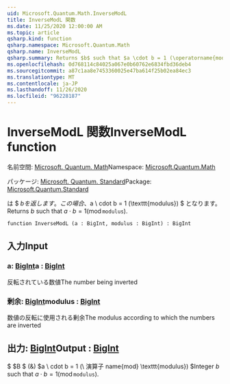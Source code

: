 ```yaml
---
uid: Microsoft.Quantum.Math.InverseModL
title: InverseModL 関数
ms.date: 11/25/2020 12:00:00 AM
ms.topic: article
qsharp.kind: function
qsharp.namespace: Microsoft.Quantum.Math
qsharp.name: InverseModL
qsharp.summary: Returns $b$ such that $a \cdot b = 1 (\operatorname{mod} \texttt{modulus})$.
ms.openlocfilehash: 0d768114c84025a067e0b60762e6834fbd36deb4
ms.sourcegitcommit: a87c1aa8e7453360025e47ba614f25b02ea84ec3
ms.translationtype: MT
ms.contentlocale: ja-JP
ms.lasthandoff: 11/26/2020
ms.locfileid: "96228187"
---
```

# <a name="inversemodl-function"></a><span data-ttu-id="d2e62-102">InverseModL 関数</span><span class="sxs-lookup"><span data-stu-id="d2e62-102">InverseModL function</span></span>

<span data-ttu-id="d2e62-103">名前空間: [Microsoft. Quantum. Math](xref:Microsoft.Quantum.Math)</span><span class="sxs-lookup"><span data-stu-id="d2e62-103">Namespace: [Microsoft.Quantum.Math](xref:Microsoft.Quantum.Math)</span></span>

<span data-ttu-id="d2e62-104">パッケージ: [Microsoft. Quantum. Standard](https://nuget.org/packages/Microsoft.Quantum.Standard)</span><span class="sxs-lookup"><span data-stu-id="d2e62-104">Package: [Microsoft.Quantum.Standard](https://nuget.org/packages/Microsoft.Quantum.Standard)</span></span>


<span data-ttu-id="d2e62-105">は $ $b を返します。この場合、$a \ cdot b = 1 (\texttt{modulus}) $ となります。</span><span class="sxs-lookup"><span data-stu-id="d2e62-105">Returns $b$ such that $a \cdot b = 1 (\operatorname{mod} \texttt{modulus})$.</span></span>

```qsharp
function InverseModL (a : BigInt, modulus : BigInt) : BigInt
```


## <a name="input"></a><span data-ttu-id="d2e62-106">入力</span><span class="sxs-lookup"><span data-stu-id="d2e62-106">Input</span></span>

### <a name="a--bigint"></a><span data-ttu-id="d2e62-107">a: [BigInt](xref:microsoft.quantum.lang-ref.bigint)</span><span class="sxs-lookup"><span data-stu-id="d2e62-107">a : [BigInt](xref:microsoft.quantum.lang-ref.bigint)</span></span>

<span data-ttu-id="d2e62-108">反転されている数値</span><span class="sxs-lookup"><span data-stu-id="d2e62-108">The number being inverted</span></span>


### <a name="modulus--bigint"></a><span data-ttu-id="d2e62-109">剰余: [BigInt](xref:microsoft.quantum.lang-ref.bigint)</span><span class="sxs-lookup"><span data-stu-id="d2e62-109">modulus : [BigInt](xref:microsoft.quantum.lang-ref.bigint)</span></span>

<span data-ttu-id="d2e62-110">数値の反転に使用される剰余</span><span class="sxs-lookup"><span data-stu-id="d2e62-110">The modulus according to which the numbers are inverted</span></span>



## <a name="output--bigint"></a><span data-ttu-id="d2e62-111">出力: [BigInt](xref:microsoft.quantum.lang-ref.bigint)</span><span class="sxs-lookup"><span data-stu-id="d2e62-111">Output : [BigInt](xref:microsoft.quantum.lang-ref.bigint)</span></span>

<span data-ttu-id="d2e62-112">$ $B $ (&) $a \ cdot b = 1 (\ 演算子 name{mod} \texttt{modulus}) $</span><span class="sxs-lookup"><span data-stu-id="d2e62-112">Integer $b$ such that $a \cdot b = 1 (\operatorname{mod} \texttt{modulus})$.</span></span>